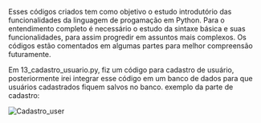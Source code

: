 Esses códigos criados tem como objetivo o estudo introdutório das funcionalidades da linguagem de progamação em Python. Para o entendimento completo é necessário o estudo da sintaxe básica e suas funcionalidades, para assim progredir em assuntos mais complexos.
Os códigos estão comentados em algumas partes para melhor compreensão futuramente.

Em 13_cadastro_usuario.py, fiz um código para cadastro de usuário, posteriormente irei integrar esse código em um banco de dados para que usuários cadastrados fiquem salvos no banco.
exemplo da parte de cadastro:

![Cadastro_user](https://github.com/user-attachments/assets/40d7b2dd-8f04-4756-9abb-29ac794d7241)
